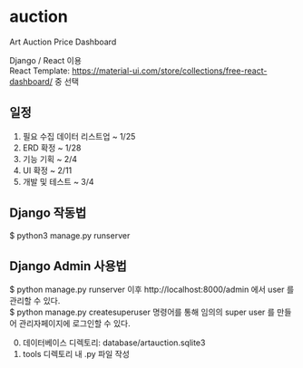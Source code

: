 # auction
Art Auction Price Dashboard

Django / React 이용  
React Template: https://material-ui.com/store/collections/free-react-dashboard/ 중 선택  

## 일정
1. 필요 수집 데이터 리스트업 ~ 1/25
2. ERD 확정 ~ 1/28
3. 기능 기획 ~ 2/4
4. UI 확정 ~ 2/11
5. 개발 및 테스트 ~ 3/4

## Django 작동법
$ python3 manage.py runserver

## Django Admin 사용법
$ python manage.py runserver 이후 http://localhost:8000/admin 에서 user 를 관리할 수 있다.  
$ python manage.py createsuperuser 명령어를 통해 임의의 super user 를 만들어 관리자페이지에 로그인할 수 있다.


0. 데이터베이스 디렉토리: database/artauction.sqlite3
1. tools 디렉토리 내 .py 파일 작성

